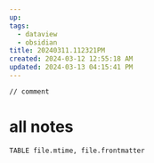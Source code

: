 ```yaml
---
up: 
tags:
  - dataview
  - obsidian
title: 20240311.112321PM
created: 2024-03-12 12:55:18 AM
updated: 2024-03-13 04:15:41 PM
---
```

```dataviewjs
// comment

```
# all notes 
```dataview
TABLE file.mtime, file.frontmatter

```